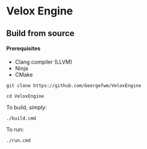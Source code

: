 # Velox Engine


## Build from source

#### Prerequisites
- Clang compiler (LLVM)
- Ninja
- CMake

```shell
git clone https://github.com/Georgefwm/VeloxEngine
```
```shell
cd VeloxEngine
```
To build, simply:
```shell
./build.cmd
```
To run:
```shell
./run.cmd
```
